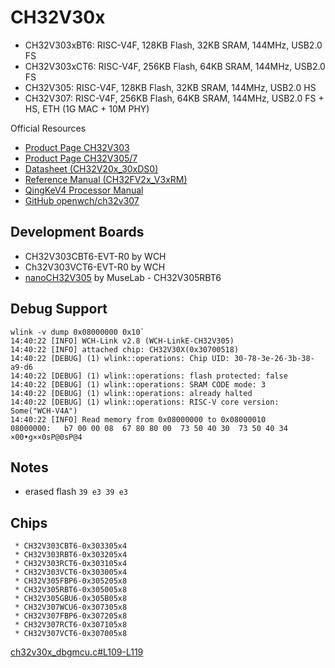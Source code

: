 # CH32V30x

- CH32V303xBT6: RISC-V4F, 128KB Flash, 32KB SRAM, 144MHz, USB2.0 FS
- CH32V303xCT6: RISC-V4F, 256KB Flash, 64KB SRAM, 144MHz, USB2.0 FS
- CH32V305: RISC-V4F, 128KB Flash, 32KB SRAM, 144MHz, USB2.0 HS
- CH32V307: RISC-V4F, 256KB Flash, 64KB SRAM, 144MHz, USB2.0 FS + HS, ETH (1G MAC + 10M PHY)

Official Resources

- [Product Page CH32V303](https://www.wch-ic.com/products/CH32V303.html)
- [Product Page CH32V305/7](https://www.wch-ic.com/products/CH32V307.html)
- [Datasheet (CH32V20x_30xDS0)](https://www.wch-ic.com/downloads/CH32V20x_30xDS0_PDF.html)
- [Reference Manual (CH32FV2x_V3xRM)](https://www.wch-ic.com/downloads/CH32FV2x_V3xRM_PDF.html)
- [QingKeV4 Processor Manual](https://www.wch-ic.com/downloads/QingKeV4_Processor_Manual_PDF.html)
- [GitHub openwch/ch32v307](https://github.com/openwch/ch32v307)

## Development Boards

- CH32V303CBT6-EVT-R0 by WCH
- Ch32V303VCT6-EVT-R0 by WCH
- [nanoCH32V305] by MuseLab - CH32V305RBT6

[nanoCH32V305]: https://github.com/wuxx/nanoCH32V305

## Debug Support

```console
wlink -v dump 0x08000000 0x10`
14:40:22 [INFO] WCH-Link v2.8 (WCH-LinkE-CH32V305)
14:40:22 [INFO] attached chip: CH32V30X(0x30700518)
14:40:22 [DEBUG] (1) wlink::operations: Chip UID: 30-78-3e-26-3b-38-a9-d6
14:40:22 [DEBUG] (1) wlink::operations: flash protected: false
14:40:22 [DEBUG] (1) wlink::operations: SRAM CODE mode: 3
14:40:22 [DEBUG] (1) wlink::operations: already halted
14:40:22 [DEBUG] (1) wlink::operations: RISC-V core version: Some("WCH-V4A")
14:40:22 [INFO] Read memory from 0x08000000 to 0x08000010
08000000:   b7 00 00 08  67 80 80 00  73 50 40 30  73 50 40 34   ×00•g××0sP@0sP@4
```

## Notes

- erased flash `39 e3 39 e3`

## Chips

```
 * CH32V303CBT6-0x303305x4
 * CH32V303RBT6-0x303205x4
 * CH32V303RCT6-0x303105x4
 * CH32V303VCT6-0x303005x4
 * CH32V305FBP6-0x305205x8
 * CH32V305RBT6-0x305005x8
 * CH32V305GBU6-0x305B05x8
 * CH32V307WCU6-0x307305x8
 * CH32V307FBP6-0x307205x8
 * CH32V307RCT6-0x307105x8
 * CH32V307VCT6-0x307005x8
```

[ch32v30x_dbgmcu.c#L109-L119](https://github.com/openwch/ch32v307/blob/b6aa706128efe65a077a88f15a6844850fb1aafd/EVT/EXAM/SRC/Peripheral/src/ch32v30x_dbgmcu.c#L109-L119)
